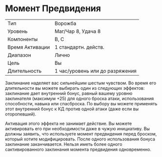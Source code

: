 
# Момент Предвидения

|                 |                                 |
| --------------- | ------------------------------- |
| Тип             | Ворожба                         |
| Уровень         | Маг/Чар 8, Удача 8              |
| Компоненты      | В, С                            |
| Время Активации | 1 стандартн. действ.            |
| Диапазон        | Лично                           |
| Цель            | Вы                              |
| Длительность    | 1 час/уровень или до разряжения |


Заклинание наделяет вас сильнейшим шестым чувством. Во время его длительности вы можете выбирать один из следующих эффектов: заклинание дает внутренний бонус, равный вашему уровню заклинателя (максимум +25) для одного броска атаки, использования способности, навыка или спасброска. По выбору вы можете применять этот внутренний бонус к КД против одной атаки (даже если вы оторопевший).

Активация этого эффекта не занимает действие. Вы можете активировать его при необходимости даже в чужую инициативу. Вы должны заявить, что
используете момент предвидения перед броском, который хотите модифицировать. После одного использования бонуса заклинание заканчивается. Нельзя иметь более одного сактивированного заклинания момента предвидения одновременно.